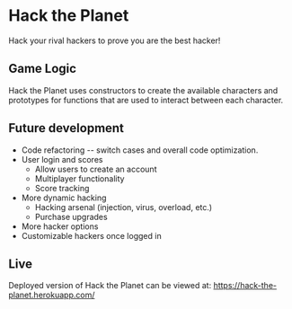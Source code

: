 # Hack the Planet
Hack your rival hackers to prove you are the best hacker!

## Game Logic

Hack the Planet uses constructors to create the available characters and prototypes for functions that are used to interact between each character.

## Future development
* Code refactoring -- switch cases and overall code optimization.
* User login and scores
  * Allow users to create an account
  * Multiplayer functionality
  * Score tracking
* More dynamic hacking
  * Hacking arsenal (injection, virus, overload, etc.)
  * Purchase upgrades
* More hacker options
* Customizable hackers once logged in

## Live
Deployed version of Hack the Planet can be viewed at: https://hack-the-planet.herokuapp.com/
